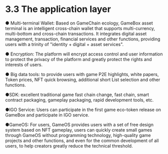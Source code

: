 # 3.3 The application layer

● Multi-terminal Wallet: Based on GameChain ecology, GameBox asset terminal is an intelligent cross-chain wallet that supports multi-currency, multi-bottom and cross-chain transactions. It integrates digital asset management, transaction, financial services and other functions, providing users with a trinity of "identity + digital + asset services".

 

● Encryption: The platform will encrypt access control and user information to protect the privacy of the platform and greatly protect the rights and interests of users.

 

● Big data tools: to provide users with game P2E highlights, white papers, Token prices, NFT quick browsing, additional short List selection and other functions.

 

●SDK: excellent traditional game fast chain change, fast chain, smart contract packaging, gameplay packaging, rapid development tools, etc.

 

●IGO Service: Users can participate in the first game eco-token release on GameBox and participate in IGO service.

 

●GameOS: For users, GameOS provides users with a set of free design system based on NFT gameplay, users can quickly create small games through GameOS without programming technology, high-quality game projects and other functions, and even for the common development of all users, to help creators greatly reduce the technical threshold.